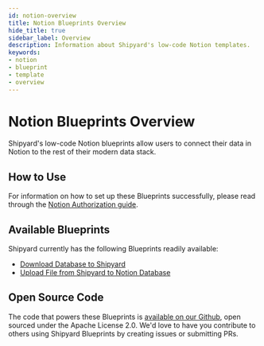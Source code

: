 ```yaml
---
id: notion-overview
title: Notion Blueprints Overview
hide_title: true
sidebar_label: Overview
description: Information about Shipyard's low-code Notion templates.
keywords:
- notion
- blueprint
- template
- overview
---
```


# Notion Blueprints Overview

Shipyard's low-code Notion blueprints allow users to connect their data in Notion to the rest of their modern data stack.


## How to Use
For information on how to set up these Blueprints successfully, please read through the [Notion Authorization guide](notion-authorization.md).


## Available Blueprints
Shipyard currently has the following Blueprints readily available: 
- [Download Database to Shipyard](notion-download-database-to-shipyard.md)
- [Upload File from Shipyard to Notion Database](notion-upload-file-from-shipyard-to-notion-database.md)

## Open Source Code
The code that powers these Blueprints is [available on our Github](https://github.com/shipyardapp/shipyard-blueprints/tree/main/shipyard_blueprints/notion), open sourced under the Apache License 2.0. We'd love to have you contribute to others using Shipyard Blueprints by creating issues or submitting PRs.
